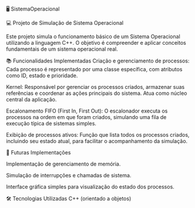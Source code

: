 🖥️ SistemaOperacional

💻 Projeto de Simulação de Sistema Operacional

Este projeto simula o funcionamento básico de um Sistema Operacional utilizando a linguagem C++. O objetivo é compreender e aplicar conceitos fundamentais de um sistema operacional real.

📚 Funcionalidades Implementadas
Criação e gerenciamento de processos:
Cada processo é representado por uma classe específica, com atributos como ID, estado e prioridade.

Kernel:
Responsável por gerenciar os processos criados, armazenar suas referências e coordenar as ações principais do sistema. Atua como núcleo central da aplicação.

Escalonamento FIFO (First In, First Out):
O escalonador executa os processos na ordem em que foram criados, simulando uma fila de execução típica de sistemas simples.

Exibição de processos ativos:
Função que lista todos os processos criados, incluindo seu estado atual, para facilitar o acompanhamento da simulação.

🚀 Futuras Implementações

Implementação de gerenciamento de memória.

Simulação de interrupções e chamadas de sistema.

Interface gráfica simples para visualização do estado dos processos.

🛠️ Tecnologias Utilizadas
C++ (orientado a objetos)
